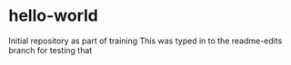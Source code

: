 # hello-world
Initial repository as part of training
This was typed in to the readme-edits branch for testing that
